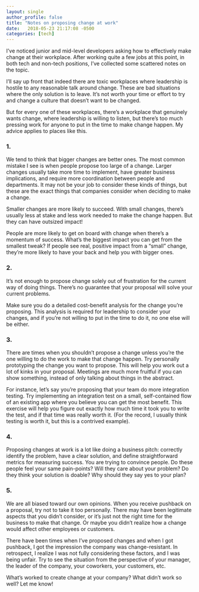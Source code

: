 ```yaml
---
layout: single
author_profile: false
title: "Notes on proposing change at work"
date:   2018-05-23 21:17:08 -0500
categories: [tech]
---
```


I’ve noticed junior and mid-level developers asking how to effectively make change at their workplace. After working quite a few jobs at this point, in both tech and non-tech positions, I’ve collected some scattered notes on the topic.

I’ll say up front that indeed there are toxic workplaces where leadership is hostile to any reasonable talk around change. These are bad situations where the only solution is to leave. It’s not worth your time or effort to try and change a culture that doesn’t want to be changed.

But for every one of these workplaces, there’s a workplace that genuinely wants change, where leadership is willing to listen, but there’s too much pressing work for anyone to put in the time to make change happen. My advice applies to places like this.

### 1.

We tend to think that bigger changes are better ones. The most common mistake I see is when people propose too large of a change. Larger changes usually take more time to implement, have greater business implications, and require more coordination between people and departments. It may not be your job to consider these kinds of things, but these are the exact things that companies consider when deciding to make a change.

Smaller changes are more likely to succeed. With small changes, there’s usually less at stake and less work needed to make the change happen. But they can have outsized impact!

People are more likely to get on board with change when there’s a momentum of success. What’s the biggest impact you can get from the smallest tweak? If people see real, positive impact from a “small” change, they’re more likely to have your back and help you with bigger ones.

### 2.

It’s not enough to propose change solely out of frustration for the current way of doing things. There’s no guarantee that your proposal will solve your current problems.

Make sure you do a detailed cost-benefit analysis for the change you’re proposing. This analysis is required for leadership to consider your changes, and if you’re not willing to put in the time to do it, no one else will be either.

### 3.

There are times when you shouldn’t propose a change unless you’re the one willing to do the work to make that change happen. Try personally prototyping the change you want to propose. This will help you work out a lot of kinks in your proposal. Meetings are much more fruitful if you can show something, instead of only talking about things in the abstract.

For instance, let’s say you’re proposing that your team do more integration testing. Try implementing an integration test on a small, self-contained flow of an existing app where you believe you can get the most benefit. This exercise will help you figure out exactly how much time it took you to write the test, and if that time was really worth it. (For the record, I usually think testing is worth it, but this is a contrived example).

### 4.

Proposing changes at work is a lot like doing a business pitch: correctly identify the problem, have a clear solution, and define straightforward metrics for measuring success. You are trying to convince people. Do these people feel your same pain-points? Will they care about your problem? Do they think your solution is doable? Why should they say yes to your plan?

### 5.

We are all biased toward our own opinions. When you receive pushback on a proposal, try not to take it too personally. There may have been legitimate aspects that you didn’t consider, or it’s just not the right time for the business to make that change. Or maybe you didn’t realize how a change would affect other employees or customers.

There have been times when I’ve proposed changes and when I got pushback, I got the impression the company was change-resistant. In retrospect, I realize I was not fully considering these factors, and I was being unfair. Try to see the situation from the perspective of your manager, the leader of the company, your coworkers, your customers, etc.

What’s worked to create change at your company? What didn’t work so well? Let me know!
